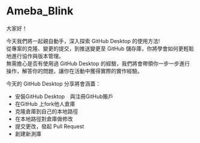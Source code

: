 # Ameba_Blink

大家好！ 

今天我們將一起親自動手，深入探索 GitHub Desktop 的使用方法!  
從專案的克隆、變更的提交，到推送變更至 GitHub 儲存庫，你將學會如何更輕鬆地進行協作與版本管理。  
無需擔心是否有使用過 GitHub Desktop 的經驗，我們將會帶領你一步一步進行操作，解答你的問題，讓你在活動中獲得實際的實作經驗。  

今天的 GitHub Desktop 分享將會涵蓋：  
* 安裝GitHub Desktop　與注冊GitHub賬戶
* 在GitHub 上fork他人倉庫
* 克隆倉庫到自己的本地路徑
* 在本地路徑對倉庫做修改
* 提交更改，發起 Pull Request
* 創建新測庫
